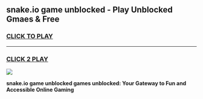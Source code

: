 
## snake.io game unblocked - Play Unblocked Gmaes & Free
<h3>
<a href="https://premium.freeplayer.one?title=snake.io_game_unblocked&ref=19F">CLICK TO PLAY</a></h3>
<hr>

<h3>
<a href="https://premium.freeplayer.one?title=snake.io_game_unblocked&ref=19F">CLICK 2 PLAY</a>
  
</h3>

<a href="https://premium.freeplayer.one?title=snake.io_game_unblocked&ref=19F/"><img src="https://clearcache.store/games.png"></a>


**snake.io game unblocked games unblocked: Your Gateway to Fun and Accessible Online Gaming**
